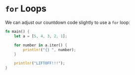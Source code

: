 # `for` Loops

We can adjust our countdown code slightly to use a `for` loop:

```rust
fn main() {
    let a = [5, 4, 3, 2, 1];

    for number in a.iter() {
        println!("{} ", number);
    }

    println!("LIFTOFF!!!");
}
```
